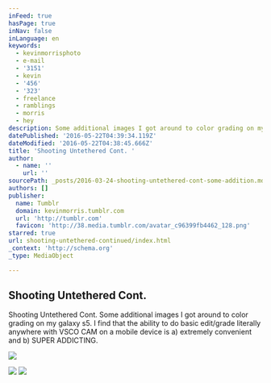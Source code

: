 ```yaml
---
inFeed: true
hasPage: true
inNav: false
inLanguage: en
keywords:
  - kevinmorrisphoto
  - e-mail
  - '3151'
  - kevin
  - '456'
  - '323'
  - freelance
  - ramblings
  - morris
  - hey
description: Some additional images I got around to color grading on my galaxy s5. I find that the ability to do basic edit/grade literally anywhere with VSCO CAM on a mobile device is a) extremely convenient and b) SUPER ADDICTING.
datePublished: '2016-05-22T04:39:34.119Z'
dateModified: '2016-05-22T04:38:45.666Z'
title: 'Shooting Untethered Cont. '
author:
  - name: ''
    url: ''
sourcePath: _posts/2016-03-24-shooting-untethered-cont-some-addition.md
authors: []
publisher:
  name: Tumblr
  domain: kevinmorris.tumblr.com
  url: 'http://tumblr.com'
  favicon: 'http://38.media.tumblr.com/avatar_c96399fb4462_128.png'
starred: true
url: shooting-untethered-continued/index.html
_context: 'http://schema.org'
_type: MediaObject

---
```

<article style=""><h1>Shooting Untethered Cont. </h1><p>Shooting Untethered Cont. Some additional images I got around to color grading on my galaxy s5. I find that the ability to do basic edit/grade literally anywhere with VSCO CAM on a mobile device is a) extremely convenient and b) SUPER ADDICTING.</p><img src="https://s3-us-west-2.amazonaws.com/the-grid-img/p/7c647c4b51fcfadc49c6b955c29359cd79fb94ab.jpg" /></article>

![](https://s3-us-west-2.amazonaws.com/the-grid-img/p/b30924c641352a8fd4472620237043b5fa89f769.jpg)
![](https://s3-us-west-2.amazonaws.com/the-grid-img/p/0d3a96141e7941943f906d8de352b33a9477d057.jpg)